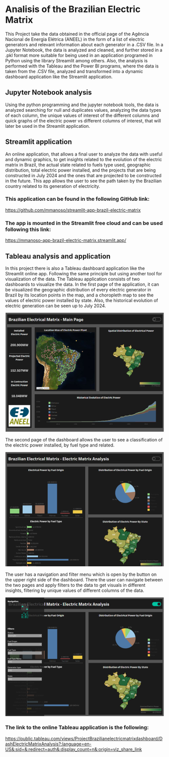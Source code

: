# Analisis of the Brazilian Electric Matrix

This Project take the data obtained in the official page of the Agência Nacional de Energia Elétrica (ANEEL) in the form of a list of electric generators and relevant information about each generator in a .CSV file. In a Jupyter Notebook, the data is analyzed and cleaned, and further stored in a .pkl format more suitable for being used in an application programed in Python using the library Streamlit among others.
Also, the analysis is performed with the Tableau and the Power BI programs, where the data is taken from the .CSV file, analyzed and transformed into a dynamic dashboard application like the Streamlit application.

## Jupyter Notebook analysis

Using the python programming and the jupyter notebook tools, the data is analyzed searching for null and duplicates values, analyzing the data types of each column, the unique values of interest of the different columns and quick graphs of the electric power vs different columns of interest, that will later be used in the Streamlit application.

## Streamlit application

An online application, that allows a final user to analyze the data with useful and dynamic graphics, to get insights related to the evolution of the electric matrix in Brazil, the actual state related to fuels type used, geographic distribution, total electric power installed, and the projects that are being constructed in July 2024 and the ones that are projected to be constructed in the future. This app allows the user to see the path taken by the Brazilian country related to its generation of electricity.

### This application can be found in the following GitHub link:

https://github.com/mmanoso/streamlit-app-brazil-electric-matrix

### The app is mounted in the Streamlit free cloud and can be used following this link:

https://mmanoso-app-brazil-electric-matrix.streamlit.app/

## Tableau analysis and application

In this project there is also a Tableau dashboard application like the Streamlit online app. Following the same principle but using another tool for visualization of the data.
The Tableau application consists of two dashboards to visualize the data. In the first page of the application, it can be visualized the geographic distribution of every electric generator in Brazil by its location points in the map, and a choropleth map to see the values of electric power installed by state. Also, the historical evolution of electric generation can be seen up to July 2024.

![alt text](<reports/figures/Tableau dashboard page 1.png>)

The second page of the dashboard allows the user to see a classification of the electric power installed, by fuel type and related.

![alt text](<reports/figures/Tableau dashboard page 2.png>)

The user has a navigation and filter menu which is open by the button on the upper right side of the dashboard. There the user can navigate between the two pages and apply filters to the data to get visuals in different insights, filtering by unique values of different columns of the data.

![alt text](<reports/figures/Tableau dashboard page 2 menu open.png>)

### The link to the online Tableau application is the following:

https://public.tableau.com/views/ProjectBrazilianelectricmatrixdashboard/DashElectricMatrixAnalysis?:language=en-US&:sid=&:redirect=auth&:display_count=n&:origin=viz_share_link
